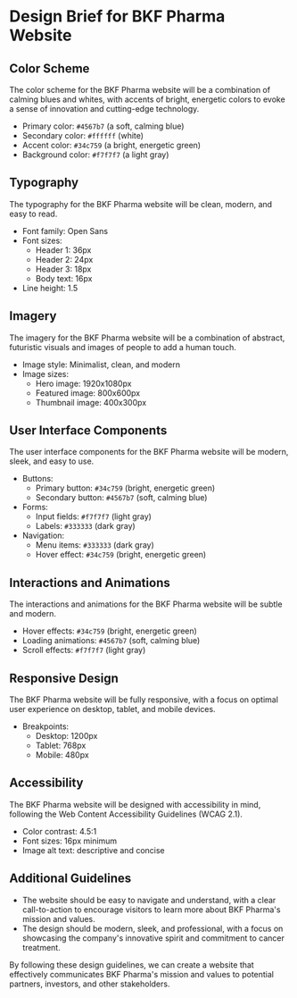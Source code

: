 **Design Brief for BKF Pharma Website**
=====================================

**Color Scheme**
---------------

The color scheme for the BKF Pharma website will be a combination of calming blues and whites, with accents of bright, energetic colors to evoke a sense of innovation and cutting-edge technology.

* Primary color: `#4567b7` (a soft, calming blue)
* Secondary color: `#ffffff` (white)
* Accent color: `#34c759` (a bright, energetic green)
* Background color: `#f7f7f7` (a light gray)

**Typography**
-------------

The typography for the BKF Pharma website will be clean, modern, and easy to read.

* Font family: Open Sans
* Font sizes:
	+ Header 1: 36px
	+ Header 2: 24px
	+ Header 3: 18px
	+ Body text: 16px
* Line height: 1.5

**Imagery**
---------

The imagery for the BKF Pharma website will be a combination of abstract, futuristic visuals and images of people to add a human touch.

* Image style: Minimalist, clean, and modern
* Image sizes:
	+ Hero image: 1920x1080px
	+ Featured image: 800x600px
	+ Thumbnail image: 400x300px

**User Interface Components**
-----------------------------

The user interface components for the BKF Pharma website will be modern, sleek, and easy to use.

* Buttons:
	+ Primary button: `#34c759` (bright, energetic green)
	+ Secondary button: `#4567b7` (soft, calming blue)
* Forms:
	+ Input fields: `#f7f7f7` (light gray)
	+ Labels: `#333333` (dark gray)
* Navigation:
	+ Menu items: `#333333` (dark gray)
	+ Hover effect: `#34c759` (bright, energetic green)

**Interactions and Animations**
-----------------------------

The interactions and animations for the BKF Pharma website will be subtle and modern.

* Hover effects: `#34c759` (bright, energetic green)
* Loading animations: `#4567b7` (soft, calming blue)
* Scroll effects: `#f7f7f7` (light gray)

**Responsive Design**
---------------------

The BKF Pharma website will be fully responsive, with a focus on optimal user experience on desktop, tablet, and mobile devices.

* Breakpoints:
	+ Desktop: 1200px
	+ Tablet: 768px
	+ Mobile: 480px

**Accessibility**
-----------------

The BKF Pharma website will be designed with accessibility in mind, following the Web Content Accessibility Guidelines (WCAG 2.1).

* Color contrast: 4.5:1
* Font sizes: 16px minimum
* Image alt text: descriptive and concise

**Additional Guidelines**
-------------------------

* The website should be easy to navigate and understand, with a clear call-to-action to encourage visitors to learn more about BKF Pharma's mission and values.
* The design should be modern, sleek, and professional, with a focus on showcasing the company's innovative spirit and commitment to cancer treatment.

By following these design guidelines, we can create a website that effectively communicates BKF Pharma's mission and values to potential partners, investors, and other stakeholders.